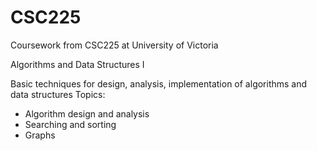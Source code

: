 # CSC225
Coursework from CSC225 at University of Victoria

Algorithms and Data Structures I 

Basic techniques for design, analysis, implementation of algorithms and data structures
Topics: 
- Algorithm design and analysis
- Searching and sorting
- Graphs
